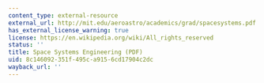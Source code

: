 ```yaml
---
content_type: external-resource
external_url: http://mit.edu/aeroastro/academics/grad/spacesystems.pdf
has_external_license_warning: true
license: https://en.wikipedia.org/wiki/All_rights_reserved
status: ''
title: Space Systems Engineering (PDF)
uid: 8c146092-351f-495c-a915-6cd17904c2dc
wayback_url: ''
---
```

